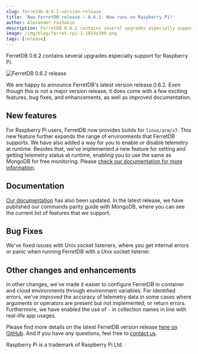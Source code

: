 ```yaml
---
slug: ferretdb-0-6-2-version-release
title: 'New FerretDB release – 0.6.2: Now runs on Raspberry Pi!'
author: Alexander Fashakin
description: FerretDB 0.6.2 contains several upgrades especially support for Raspberry Pi.
image: /img/blog/ferret-rpi-1-1024x390.png
tags: [release]
---
```


FerretDB 0.6.2 contains several upgrades especially support for Raspberry Pi.

![FerretDB 0.6.2 release](/img/blog/ferret-rpi-1-1024x390.png)

<!--truncate-->

We are happy to announce FerretDB's latest version release 0.6.2.
Even though this is not a major version release, it does come with a few exciting features, bug fixes, and enhancements, as well as improved documentation.

<!--truncate-->

## New features

For Raspberry Pi users, FerretDB now provides builds for `linux/arm/v7`.
This new feature further expands the range of environments that FerretDB supports.
We have also added a way for you to enable or disable telemetry at runtime.
Besides that, we've implemented a new feature for setting and getting telemetry status at runtime, enabling you to use the same as MongoDB for free monitoring.
Please [check our documentation for more information](https://docs.ferretdb.io/telemetry/#enable-telemetry).

## Documentation

[Our documentation](https://docs.ferretdb.io) has also been updated.
In the latest release, we have published our commands parity guide with MongoDB, where you can see the current list of features that we support.

## Bug Fixes

We've fixed issues with Unix socket listeners, where you get internal errors or panic when running FerretDB with a Unix socket listener.

## Other changes and enhancements

In other changes, we've made it easier to configure FerretDB in container and cloud environments through environment variables.
For identified errors, we've improved the accuracy of telemetry data in some cases where arguments or operators are present but not implemented, or return errors.
Furthermore, we have enabled the use of `-` in collection names in line with real-life app usages.

Please find more details on the latest FerretDB version release [here on GitHub](https://github.com/FerretDB/FerretDB/releases).
And if you have any questions, feel free to [contact us](https://docs.ferretdb.io/#community).

Raspberry Pi is a trademark of Raspberry Pi Ltd.
